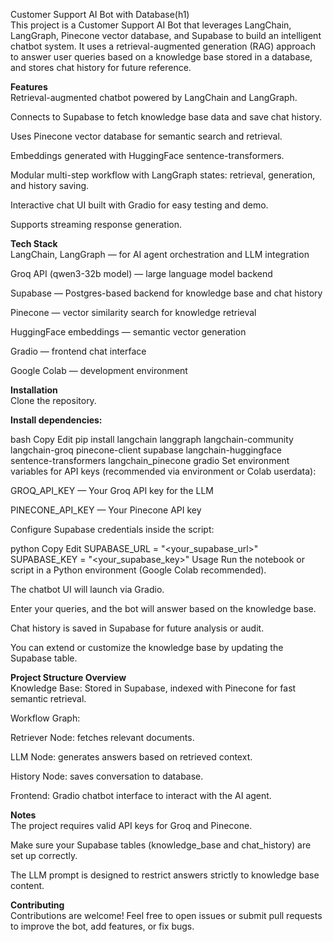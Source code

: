 Customer Support AI Bot with Database(h1)<br/>
This project is a Customer Support AI Bot that leverages LangChain, LangGraph, Pinecone vector database, and Supabase to build an intelligent chatbot system. It uses a retrieval-augmented generation (RAG) approach to answer user queries based on a knowledge base stored in a database, and stores chat history for future reference.

**Features**<br/>
Retrieval-augmented chatbot powered by LangChain and LangGraph.

Connects to Supabase to fetch knowledge base data and save chat history.

Uses Pinecone vector database for semantic search and retrieval.

Embeddings generated with HuggingFace sentence-transformers.

Modular multi-step workflow with LangGraph states: retrieval, generation, and history saving.

Interactive chat UI built with Gradio for easy testing and demo.

Supports streaming response generation.

**Tech Stack**<br/>
LangChain, LangGraph — for AI agent orchestration and LLM integration

Groq API (qwen3-32b model) — large language model backend

Supabase — Postgres-based backend for knowledge base and chat history

Pinecone — vector similarity search for knowledge retrieval

HuggingFace embeddings — semantic vector generation

Gradio — frontend chat interface

Google Colab — development environment

**Installation**<br/>
Clone the repository.

**Install dependencies:**<br/>

bash
Copy
Edit
pip install langchain langgraph langchain-community langchain-groq pinecone-client supabase langchain-huggingface sentence-transformers langchain_pinecone gradio
Set environment variables for API keys (recommended via environment or Colab userdata):

GROQ_API_KEY — Your Groq API key for the LLM

PINECONE_API_KEY — Your Pinecone API key

Configure Supabase credentials inside the script:

python
Copy
Edit
SUPABASE_URL = "<your_supabase_url>"
SUPABASE_KEY = "<your_supabase_key>"
Usage
Run the notebook or script in a Python environment (Google Colab recommended).

The chatbot UI will launch via Gradio.

Enter your queries, and the bot will answer based on the knowledge base.

Chat history is saved in Supabase for future analysis or audit.

You can extend or customize the knowledge base by updating the Supabase table.

**Project Structure Overview**<br/>
Knowledge Base: Stored in Supabase, indexed with Pinecone for fast semantic retrieval.

Workflow Graph:

Retriever Node: fetches relevant documents.

LLM Node: generates answers based on retrieved context.

History Node: saves conversation to database.

Frontend: Gradio chatbot interface to interact with the AI agent.

**Notes**<br/>
The project requires valid API keys for Groq and Pinecone.

Make sure your Supabase tables (knowledge_base and chat_history) are set up correctly.

The LLM prompt is designed to restrict answers strictly to knowledge base content.

**Contributing**<br/>
Contributions are welcome! Feel free to open issues or submit pull requests to improve the bot, add features, or fix bugs.
